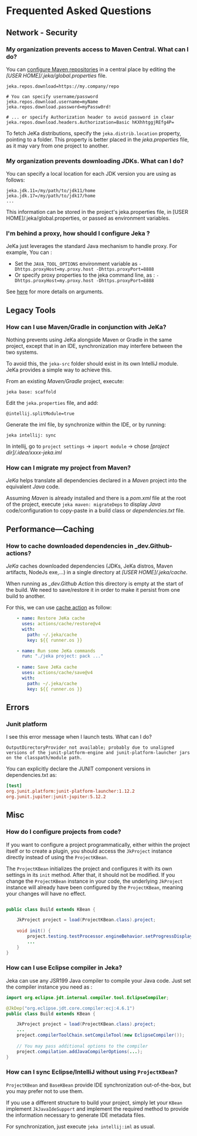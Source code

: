 # Frequented Asked Questions

## Network - Security

### My organization prevents access to Maven Central. What can I do?

You can [configure Maven repositories](reference/properties.md/#repositories) in a central place by editing the *[USER HOME]/.jeka/global.properties* file.

```properties
jeka.repos.download=https://my.company/repo

# You can specify username/password
jeka.repos.download.username=myName
jeka.repos.download.password=myPassw0rd!

# ... or specify Authorization header to avoid password in clear
jeka.repos.download.headers.Authorization=Basic hKXhhtggjREfg4P=
```

To fetch JeKa distributions, specify the `jeka.distrib.location` property, pointing to a folder. 
This property is better placed in the *jeka.properties* file, as it may vary from one project to another.

### My organization prevents downloading JDKs. What can I do?

You can specify a local location for each JDK version you are using as follows:
```properties
jeka.jdk.11=/my/path/to/jdk11/home
jeka.jdk.17=/my/path/to/jdk17/home
...
```
This information can be stored in the project's jeka.properties file, in [USER HOME]/.jeka/global.properties, or passed as environment variables.

### I'm behind a proxy, how should I configure Jeka ?

JeKa just leverages the standard Java mechanism to handle proxy. For example, You can :

- Set the `JAVA_TOOL_OPTIONS` environment variable as `-Dhttps.proxyHost=my.proxy.host -Dhttps.proxyPort=8888`
- Or specify proxy properties to the jeka command line, as :  `-Dhttps.proxyHost=my.proxy.host -Dhttps.proxyPort=8888`

See [here](https://stackoverflow.com/questions/120797/how-do-i-set-the-proxy-to-be-used-by-the-jvm) for more details on arguments.

## Legacy Tools

### How can I use Maven/Gradle in conjunction with JeKa?

Nothing prevents using JeKa alongside Maven or Gradle in the same project, except that in an IDE, synchronization may interfere between the two systems.

To avoid this, the `jeka-src` folder should exist in its own IntelliJ module. JeKa provides a simple way to achieve this.

From an existing *Maven/Gradle* project, execute:
```shell
jeka base: scaffold
```
Edit the `jeka.properties` file, and add:
```properties
@intellij.splitModule=true
```
Generate the iml file, by synchronize within the IDE, or by running:
```shell
jeka intellij: sync
```
In intellij, go to `project settings` -> `import module` -> chose *[project dir]/.idea/xxxx-jeka.iml*


### How can I migrate my project from Maven?

_JeKa_ helps translate all dependencies declared in a _Maven_ project into the equivalent _Java_ code.

Assuming _Maven_ is already installed and there is a _pom.xml_ file at the root of the project, 
execute `jeka maven: migrateDeps` to display _Java_ code/configuration to 
copy-paste in a build class or *dependencies.txt* file.

## Performance—Caching

### How to cache downloaded dependencies in _dev.Github-actions?

_JeKa_ caches downloaded dependencies (JDKs, JeKa distros, Maven artifacts, NodeJs exe,...) in a single 
directory at *[USER HOME]/.jeka/cache*.

When running as *_dev.Github Action* this directory is empty at the start of the build. We need to save/restore it in 
order to make it persist from one build to another.

For this, we can use [cache action](https://github.com/actions/cache) as follow:
```yaml
    - name: Restore JeKa cache
      uses: actions/cache/restore@v4
      with:
        path: ~/.jeka/cache
        key: ${{ runner.os }}

    - name: Run some JeKa commands
      run: "./jeka project: pack ..."
      
    - name: Save JeKa cache
      uses: actions/cache/save@v4
      with:
        path: ~/.jeka/cache
        key: ${{ runner.os }}
```

## Errors

### Junit platform

I see this error message when I launch tests. What can I do?
```
OutputDirectoryProvider not available; probably due to unaligned versions of the junit-platform-engine and junit-platform-launcher jars on the classpath/module path.
```
You can explicitly declare the JUNIT component versions in dependencies.txt as:
```ini
[test]
org.junit.platform:junit-platform-launcher:1.12.2
org.junit.jupiter:junit-jupiter:5.12.2
```

## Misc

### How do I configure projects from code?

If you want to configure a project programmatically, either within the project itself or to create a plugin, you should access the `JkProject` instance directly instead of using the `ProjectKBean`.

The `ProjectKBean` initializes the project and configures it with its own settings in its `init` method. After that, it should not be modified. If you change the `ProjectKBean` instance in your code, the underlying `JkProject` instance will already have been configured by the `ProjectKBean`, meaning your changes will have no effect.

```java

public class Build extends KBean {

    JkProject project = load(ProjectKBean.class).project;
    
    void init() {
        project.testing.testProcessor.engineBehavior.setProgressDisplayer(STEP);
        ...
    }
}
```

### How can I use Eclipse compiler in Jeka?

Jeka can use any JSR199 Java compiler to compile your Java code. Just set the compiler instance you need as :

```java
import org.eclipse.jdt.internal.compiler.tool.EclipseCompiler;

@JkDep("org.eclipse.jdt.core.compiler:ecj:4.6.1")
public class Build extends KBean {

    JkProject project = load(ProjectKBean.class).project;
    ...
    project.compilerToolChain.setCompileTool(new EclipseCompiler());
    
    // You may pass additional options to the compiler
    project.compilation.addJavaCompilerOptions(...);
}
```

### How can I sync Eclipse/IntelliJ without using `ProjectKBean`?

`ProjectKBean` and `BaseKBean` provide IDE synchronization out-of-the-box, but you may prefer not to use them.

If you use a different structure to build your project, simply let your `KBean` implement `JkJavaIdeSupport` and implement the required method to provide the information necessary to generate IDE metadata files.

For synchronization, just execute `jeka intellij:iml` as usual.









